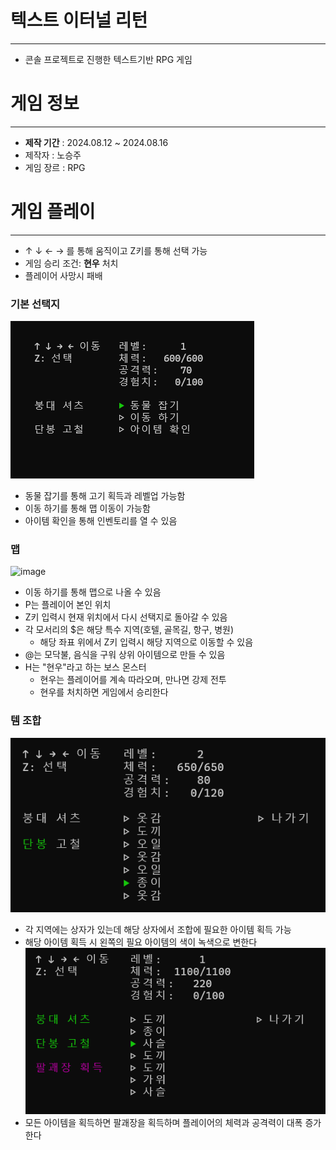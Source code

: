 # 텍스트 이터널 리턴
----------------
- 콘솔 프로젝트로 진행한 텍스트기반 RPG 게임

# 게임 정보
----
- **제작 기간** : 2024.08.12 ~ 2024.08.16
- 제작자 : 노승주
- 게임 장르 : RPG
# 게임 플레이
----
-  ↑ ↓ ← → 를 통해 움직이고 Z키를 통해 선택 가능
- 게임 승리 조건: **현우** 처치
- 플레이어 사망시 패배

### 기본 선택지
![image](https://raw.githubusercontent.com/SeungJu0406/SeungJu0406-KGA_OOPConsoleProject/main/Image/TestImage/%EC%9D%BC%EB%B0%98%20%EC%84%A0%ED%83%9D%EC%A7%80.png)
- 동물 잡기를 통해 고기 획득과 레벨업 가능함
- 이동 하기를 통해 맵 이동이 가능함
- 아이템 확인을 통해 인벤토리를 열 수 있음

### 맵
![image](https://github.com/SeungJu0406/SeungJu0406-KGA_OOPConsoleProject/blob/main/Image/TestImage/%EB%A7%B5.png?raw=true)
- 이동 하기를 통해 맵으로 나올 수 있음
- P는 플레이어 본인 위치
- Z키 입력시 현재 위치에서 다시 선택지로 돌아갈 수 있음
- 각 모서리의 $은 해당 특수 지역(호텔, 골목길, 항구, 병원)
	- 해당 좌표 위에서 Z키 입력시 해당 지역으로 이동할 수 있음
- @는 모닥불, 음식을 구워 상위 아이템으로 만들 수 있음
- H는 "현우"라고 하는 보스 몬스터
	- 현우는 플레이어를 계속 따라오며, 만나면 강제 전투
	- 현우를 처치하면 게임에서 승리한다

### 템 조합
![image](https://github.com/SeungJu0406/SeungJu0406-KGA_OOPConsoleProject/blob/main/Image/TestImage/%EB%8B%A8%EB%B4%89%20%ED%9A%8D%EB%93%9D%EC%8B%9C.png?raw=true)

- 각 지역에는 상자가 있는데 해당 상자에서 조합에 필요한 아이템 획득 가능
- 해당 아이템 획득 시 왼쪽의 필요 아이템의 색이 녹색으로 변한다
![image](https://github.com/SeungJu0406/SeungJu0406-KGA_OOPConsoleProject/blob/main/Image/TestImage/%EC%A1%B0%ED%95%A9%20%ED%85%9C%20%ED%9A%8D%EB%93%9D.png?raw=true)
- 모든 아이템을 획득하면 팔괘장을 획득하며 플레이어의 체력과 공격력이 대폭 증가한다
